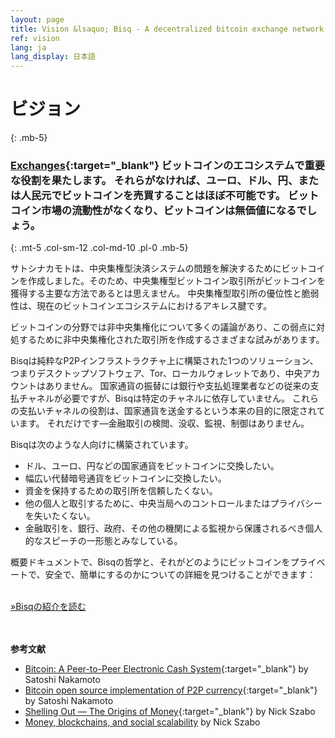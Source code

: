 ```yaml
---
layout: page
title: Vision &lsaquo; Bisq - A decentralized bitcoin exchange network
ref: vision
lang: ja
lang_display: 日本語
---
```

# ビジョン
{: .mb-5}

### [Exchanges](https://en.wikipedia.org/wiki/Bitcoin_exchange#List_of_Bitcoin_Exchanges){:target="_blank"} ビットコインのエコシステムで重要な役割を果たします。 それらがなければ、ユーロ、ドル、円、または人民元でビットコインを売買することはほぼ不可能です。 ビットコイン市場の流動性がなくなり、ビットコインは無価値になるでしょう。
{: .mt-5 .col-sm-12 .col-md-10 .pl-0 .mb-5}



<div class="row mb-sm-4 mb-md-0 col-sm-12 col-md-8">

<p>サトシナカモトは、中央集権型決済システムの問題を解決するためにビットコインを作成しました。そのため、中央集権型ビットコイン取引所がビットコインを獲得する主要な方法であるとは思えません。 中央集権型取引所の優位性と脆弱性は、現在のビットコインエコシステムにおけるアキレス腱です。
</p>

<p>ビットコインの分野では非中央集権化について多くの議論があり、この弱点に対処するために非中央集権化された取引所を作成するさまざまな試みがあります。</p>

<p>Bisqは純粋なP2Pインフラストラクチャ上に構築された1つのソリューション、つまりデスクトップソフトウェア、Tor、ローカルウォレットであり、中央アカウントはありません。 国家通貨の振替には銀行や支払処理業者などの従来の支払チャネルが必要ですが、Bisqは特定のチャネルに依存していません。 これらの支払いチャネルの役割は、国家通貨を送金するという本来の目的に限定されています。 それだけです―金融取引の検閲、没収、監視、制御はありません。
</p>
<p>Bisqは次のような人向けに構築されています。</p>

  <ul>
  <li>ドル、ユーロ、円などの国家通貨をビットコインに交換したい。</li>
  <li>幅広い代替暗号通貨をビットコインに交換したい。</li>
  <li>資金を保持するための取引所を信頼したくない。</li>
  <li>他の個人と取引するために、中央当局へのコントロールまたはプライバシーを失いたくない。</li>
  <li>金融取引を、銀行、政府、その他の機関による監視から保護されるべき個人的なスピーチの一形態とみなしている。</li>
</ul>

<p>概要ドキュメントで、Bisqの哲学と、それがどのようにビットコインをプライベートで、安全で、簡単にするのかについての詳細を見つけることができます：</p>

<p><br>
<a href="https://docs.bisq.network/intro.html" target="_blank" rel="noopener">»Bisqの紹介を読む</a></p>

</div>




<br><br>
**参考文献**

 - [Bitcoin: A Peer-to-Peer Electronic Cash System](https://bitcoin.org/bitcoin.pdf){:target="_blank"} by Satoshi Nakamoto
 - [Bitcoin open source implementation of P2P currency](http://p2pfoundation.ning.com/forum/topics/bitcoin-open-source){:target="_blank"} by Satoshi Nakamoto
 - [Shelling Out &#8212; The Origins of Money](http://web.archive.org/web/20160921140955/http://szabo.best.vwh.net/shell.html){:target="_blank"} by Nick Szabo
 - [Money, blockchains, and social scalability](http://unenumerated.blogspot.com/2017/02/money-blockchains-and-social-scalability.html) by Nick Szabo
